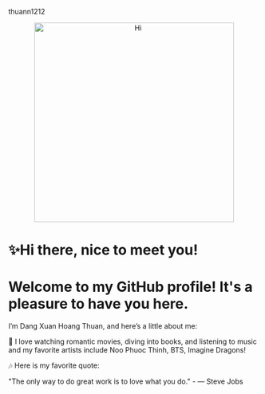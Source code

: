 thuann1212
<p align="center">
  <img src="https://github.com/thuannn1212/thuannn1212/blob/main/gif.gif?raw=true" alt="Hi" width="400"/>
</p>

# ✨Hi there, nice to meet you!

# Welcome to my GitHub profile! It's a pleasure to have you here.

I’m Dang Xuan Hoang Thuan, and here’s a little about me:

🎥 I love watching romantic movies, diving into books, and listening to music and my favorite artists include Noo Phuoc Thinh, BTS, Imagine Dragons!

🎶 Here is my favorite quote:

"The only way to do great work is to love what you do." - — Steve Jobs 


